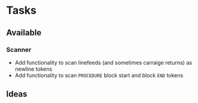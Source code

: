 # Tasks

## Available

### Scanner

- Add functionality to scan linefeeds (and sometimes carraige returns) as newline tokens
- Add functionality to scan `PROCEDURE` block start and block `END` tokens

## Ideas
